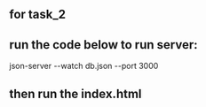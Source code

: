 ## for task_2
## run the code below to run server: 
json-server --watch db.json --port 3000
## then run the index.html
